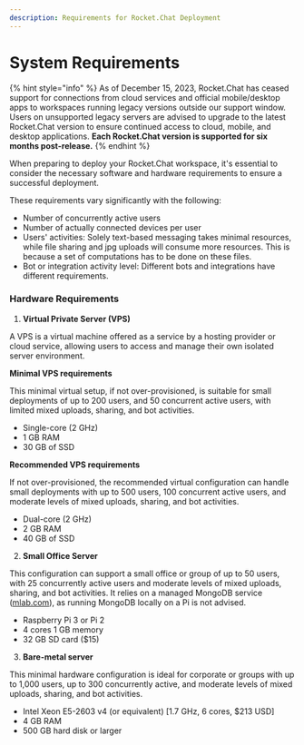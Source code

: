 ```yaml
---
description: Requirements for Rocket.Chat Deployment
---
```


# System Requirements

{% hint style="info" %}
As of December 15, 2023, Rocket.Chat has ceased support for connections from cloud services and official mobile/desktop apps to workspaces running legacy versions outside our support window. Users on unsupported legacy servers are advised to upgrade to the latest Rocket.Chat version to ensure continued access to cloud, mobile, and desktop applications. **Each Rocket.Chat version is supported for six months post-release.**
{% endhint %}

When preparing to deploy your Rocket.Chat workspace, it's essential to consider the necessary software and hardware requirements to ensure a successful deployment.

These requirements vary significantly with the following:

* Number of concurrently active users
* Number of actually connected devices per user
* Users' activities: Solely text-based messaging takes minimal resources, while file sharing and jpg uploads will consume more resources. This is because a set of computations has to be done on these files.
* Bot or integration activity level: Different bots and integrations have different requirements.

### Hardware Requirements

1. **Virtual Private Server (VPS)**

A VPS is a virtual machine offered as a service by a hosting provider or cloud service, allowing users to access and manage their own isolated server environment.

**Minimal VPS requirements**

This minimal virtual setup, if not over-provisioned, is suitable for small deployments of up to 200 users, and 50 concurrent active users, with limited mixed uploads, sharing, and bot activities.

* Single-core (2 GHz)
* 1 GB RAM
* 30 GB of SSD

**Recommended VPS requirements**

If not over-provisioned, the recommended virtual configuration can handle small deployments with up to 500 users, 100 concurrent active users, and moderate levels of mixed uploads, sharing, and bot activities.

* Dual-core (2 GHz)
* 2 GB RAM
* 40 GB of SSD

2. **Small Office Server**

This configuration can support a small office or group of up to 50 users, with 25 concurrently active users and moderate levels of mixed uploads, sharing, and bot activities. It relies on a managed MongoDB service ([mlab.com](https://www.mongodb.com/cloud/atlas/migrate/mlab)), as running MongoDB locally on a Pi is not advised.

* Raspberry Pi 3 or Pi 2
* 4 cores 1 GB memory
* 32 GB SD card ($15)

3. **Bare-metal server**

This minimal hardware configuration is ideal for corporate or groups with up to 1,000 users, up to 300 concurrently active, and moderate levels of mixed uploads, sharing, and bot activities.

* Intel Xeon E5-2603 v4 (or equivalent) \[1.7 GHz, 6 cores, $213 USD]
* 4 GB RAM
* 500 GB hard disk or larger
